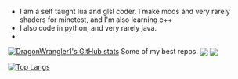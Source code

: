  - I am a self taught lua and glsl coder. I make mods and very rarely shaders for minetest, and I'm also learning c++
 - I also code in python, and very rarely java.
 - 
<a href="https://github.com/DragonWrangler1"><img src="https://github-readme-stats.vercel.app/api?username=DragonWrangler1&theme=codeSTACKr" alt="DragonWrangler1's GitHub stats" style="max-width: 100%;"></a>
Some of my best repos.
<a href="https://github.com/VoxelForge/VoxelForge"><img align="center" src="https://github-readme-stats.vercel.app/api/pin/?username=VoxelForge&repo=VoxelForge&theme=codeSTACKr" /></a>
<a href="https://github.com/DragonWrangler1/minetest-shaders-2.0-5.8-edition"><img align="center" src="https://github-readme-stats.vercel.app/api/pin/?username=DragonWrangler1&repo=minetest-shaders-2.0-5.8-edition&theme=codeSTACKr" /></a>
<!--<a href="https://github.com/DragonWrangler1"><img src="https://github-readme-stats.vercel.app/api/top-langs/?username=DragonWrangler1&theme=codeSTACKr&show_icons=true&layout=compact" alt="Top Langs" style="max-width: 100%;"></a>-->
<a href="https://github.com/DragonWrangler1"><img src="https://github-readme-stats.vercel.app/api/top-langs/?username=DragonWrangler1&theme=codeSTACKr&layout=compact" alt="Top Langs" style="max-width: 100%;"></a>


<!---
DragonWrangler1/DragonWrangler1 is a ✨ special ✨ repository because its `README.md` (this file) appears on your GitHub profile.
You can click the Preview link to take a look at your changes.
--->
